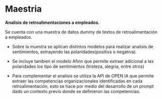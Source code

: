 # Maestria
**Analisis de retroalimentaciones a empleados.**

Se cuenta con una muestra de datos dummy de textos de retroalimentación a empleados.

- Sobre la muestra se aplican distintos modelos para realizar analisis de sentimientos, extrayendo las polaridades(positiva o negativa).

- Se incluye tambien el modelo Afinn que permite extraer adicional a las polaridades los tipo de sentimientos (tristeza, alegria, entre otros)

- Para complementar el analisis se utiliza la API de OPEN IA que permite extraer las competencias organizacionales identificadas en cada retroalimentación, 
  esto se hace por medio del desarrollo de un prompt dado un contexto previo donde se definieron las competencias.
